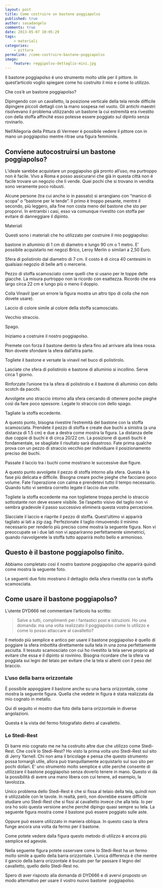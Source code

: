 ```yaml
---
layout: post
title: Come costruire un bastone poggiapolso
published: true
author: sasadangelo
comments: true
date: 2013-05-07 10:05:29
tags:
    - materiali
categories:
    - pittura
permalink: /come-costruire-bastone-poggiapolso
image:
    feature: reggipolso-dettaglio-mini.jpg
---
```




  Il bastone poggiapolso è uno strumento molto utile per il pittore. In quest&#8217;articolo voglio spiegare come ho costruito il mio e come lo utilizzo.



  Che cos&#8217;è un bastone poggiapolso?



  Dipingendo con un cavalletto, la posizione verticale della tela rende difficile dipingere piccoli dettagli con la mano sospesa nel vuoto. Gli antichi maestri risolvevano il problema utilizzando un bastone la cui estremità era rivestito con della stoffa affinché esso potesse essere poggiato sul dipinto senza rovinarlo.



  Nell&#8217;Allegoria della Pittura di Vermeer è possibile vedere il pittore con in mano un poggiapolso mentre ritrae una figura femminile.




## Conviene autocostruirsi un bastone poggiapolso?


  L&#8217;ideale sarebbe acquistare un poggiapolso già pronto all&#8217;uso, ma purtroppo non è facile. Vivo a Roma e posso assicurarvi che già in questa città non è facile trovare un negozio che li vende. Quei pochi che si trovano in vendita sono veramente poco robusti.



  Alcune persone (tra cui anche io in passato) si arrangiano con &#8220;manico di scopa&#8221; o &#8220;bastone per le tende&#8221;. Il primo è troppo pesante, mentre il secondo, più leggero, alla fine non costa meno del bastone che sto per proporvi. In entrambi i casi, esso va comunque rivestito con stoffa per evitare di danneggiare il dipinto.



  Materiali


Questi sono i materiali che ho utilizzato per costruire il mio poggiapolso:


  bastone in alluminio di 1 cm di diametro e lungo 90 cm o 1 metro. E&#8217; possibile acquistarlo nei negozi Brico, Leroy Merlin o similari a 2,50 Euro.


  Sfera di polistirolo dal diametro di 7 cm. Il costo è di circa 40 centesimi in qualsiasi negozio di belle arti o mercerie.


  Pezzo di stoffa scamosciato come quelli che si usano per le toppe delle giacche. La misura purtroppo non la ricordo con esattezza. Ricordo che era largo circa 22 cm e lungo più o meno il doppio.


  Colla Vinavil (per un errore la figura mostra un altro tipo di colla che non dovete usare). 


  Laccio di colore simile al colore della stoffa scamosciato.


  Vecchio straccio.


  Spago.



  



  Iniziamo a costruire il nostro poggiapolso.



  Premete con forza il bastone dentro la sfera fino ad arrivare alla linea rossa. Non dovete sfondare la sfera dall&#8217;altra parte.







  Togliete il bastone e versate la vinavil nel buco di polistirolo.





  Lasciate che sfera di polistirolo e bastone di alluminio si incollino. Serve circa 1 giorno.





  Rinforzate l&#8217;unione tra la sfera di polistirolo e il bastone di alluminio con dello scotch da pacchi.





  Avvolgete uno straccio intorno alla sfera cercando di ottenere poche pieghe così da fare poco spessore. Legate lo straccio con dello spago.





  Tagliate la stoffa eccedente.





  A questo punto, bisogna rivestire l&#8217;estremità del bastone con la stoffa scamosciata. Prendete il pezzo di stoffa e create due buchi a sinistra (a una distanza di 1.5 cm) e due a destra come mostra la figura. La distanza delle due coppie di buchi è di circa 20/22 cm. La posizione di questi buchi è fondamentale, se sbagliate il risultato sarà disastroso. Fate prima qualche prova con un pezzo di straccio vecchio per individuare il posizionamento preciso dei buchi.



  



  Passate il laccio tra i buchi come mostrano le successive due figure.







  A questo punto avvolgete il pezzo di stoffa intorno alla sfera. Questa è la fase più delicata e difficile. Bisogna creare poche pieghe che facciano poco volume. Fate l&#8217;operazione con calma e prendetevi tutto il tempo necessario. Quando tutto vi sembra corretto legate il laccio due volte.





  Togliete la stoffa eccedente ma non toglietene troppa perché lo straccio sottostante non deve essere visibile. Se l&#8217;aspetto visivo del taglio non vi sembra gradevole il passo successivo eliminerà questa vostra percezione.





  Slacciate il laccio e riaprite il pezzo di stoffa. Quest&#8217;ultimo vi apparirà tagliato ai lati a zig-zag. Perfezionate il taglio rimuovendo il minimo necessario per renderlo più preciso come mostra la seguente figura. Non vi preoccupate se i due lati non vi appariranno perfettamente simmetrici, quando riavvolgerete la stoffa tutto apparirà molto bello e armonioso.




## Questo è il bastone poggiapolso finito.


  Abbiamo completato così il nostro bastone poggiapolso che apparirà quindi come mostra la seguente foto.





  Le seguenti due foto mostrano il dettaglio della sfera rivestita con la stoffa scamosciata.






## Come usare il bastone poggiapolso?


  L&#8217;utente DYD666 nel commentare l&#8217;articolo ha scritto:


> 
>   Salve a tutti, complimenti per i fantastici post e istruzioni. Ho una domanda: ma una volta realizzato il poggiapolso come lo utilizzo e come lo posso attaccare al cavalletto?
> 


  Il metodo più semplice e antico per usare il bastone poggiapolso è quello di poggiare la sfera imbottita direttamente sulla tela in una zona perfettamente asciutta. Il tessuto scamosciato con cui ho rivestito la tela serve proprio ad evitare che essa e il dipinto si rovinino. Bisogna ricordare che la sfera va poggiata sui legni del telaio per evitare che la tela si allenti con il peso del braccio.




### L&#8217;uso della barra orizzontale


  È possibile appoggiare il bastone anche su una barra orizzontale, come mostra la seguente figura. Quella che vedete in figura è stata realizzata da mio cognato in metallo.





  Qui di seguito vi mostro due foto della barra orizzontale in diverse angolazioni.&nbsp;



  



  Questa è la vista del fermo fotografato dietro al cavalletto.




### Lo Stedi-Rest


  Di barre mio cognato me ne ha costruito altre due che utilizzo come Stedi-Rest. Che cos&#8217;è lo Stedi-Rest? Ho visto la prima volta uno Stedi-Rest sul sito di Jerry Yarnell. Chi non ama il bricolage e pensa che questo strumento possa tornargli utile, allora può tranquillamente acquistarlo sul suo sito per pochi dollari. E&#8217; uno strumento molto semplice e utile perché consente di utilizzare il bastone poggiapolso senza doverlo tenere in mano. Questo vi dà la possibilità di avere una mano libera con cui tenere, ad esempio, la tavolozza.



  Unico problema dello Stedi-Rest è che si fissa al telaio della tela, quindi non è utilizzabile con le tavole. In realtà, però, non dovrebbe essere difficile studiare uno Stedi-Rest che si fissi al cavalletto invece che alla tela. Io per ora ho solo questa versione anche perché dipingo quasi sempre su tela. La seguente figura mostra come il bastone può essere poggiato sulle aste.





  Oppure può essere utilizzato in maniera obliqua. In questo caso la sfera funge ancora una volta da fermo per il bastone.



  



  Come potete vedere dalla figura questo metodo di utilizzo è ancora più semplice ed agevole.





  Nella seguente figura potete osservare come lo Stedi-Rest ha un fermo molto simile a quello della barra orizzontale. L&#8217;unica differenza è che mentre il gancio della barra orizzontale è bucato per far passare il legno del cavalletto, quello dello Stedi-Rest no.





  Spero di aver risposto alla domanda di DYD666 e di avervi proposto un modo alternativo per usare il vostro nuovo bastone&nbsp; poggiapolso.
